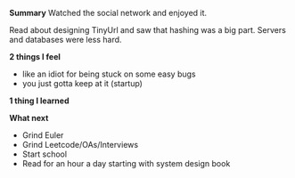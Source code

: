 **Summary**
Watched the social network and enjoyed it.

Read about designing TinyUrl and saw that hashing was a big part. Servers and databases were less hard.

**2 things I feel**
- like an idiot for being stuck on some easy bugs
- you just gotta keep at it (startup)

**1 thing I learned**

**What next**
- Grind Euler
- Grind Leetcode/OAs/Interviews
- Start school
- Read for an hour a day starting with system design book